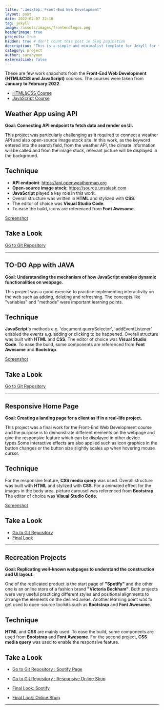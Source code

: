 ```yaml
---
title: ":desktop: Front-End Web Development"
layout: post
date: 2022-02-07 22:10
tag: jekyll
image: /assets/images/frontendlogos.png
headerImage: true
projects: true
hidden: true # don't count this post in blog pagination
description: "This is a simple and minimalist template for Jekyll for those who likes to eat noodles."
category: project
author: sarahyoon
externalLink: false
---
```


These are few work snapshots from the **Front-End Web Development (HTML&CSS and JavaScript)** courses. 
The courses were taken from **January to February 2022**.

- [HTML&CSS Course](/assets/images/htmlcss.PNG)
- [JavaScript Course](/assets/images/javascript.PNG)

## Weather App using API 

**Goal: Connecting API endpoint to fetch data and render on UI.**

This project was particularly challenging as it required to connect a weather API and also open-source image stock site.
In this work, as the keyword entered into the search field, from the weather API, the climate information will be called and from the image stock, 
relevant picture will be displayed in the background.

## Technique
- **API endpoint**: https://api.openweathermap.org 
- **Open-source image stock**: https://source.unsplash.com
- **JavaScript** played a key role in this work.
- Overall structure was written in **HTML** and stylized with **CSS**.
- The editor of choice was **Visual Studio Code**. 
- To ease the build, icons are referenced from **Font Awesome**.

[Screenshot](/assets/images/weatherapp.png)


## Take a Look
[Go to Git Repository](https://github.com/morgenstern89/Weather-App.git) 

---

## TO-DO App with JAVA 

**Goal: Understanding the mechanism of how JavaScript enables dynamic functionalities on webpage.**

This project was a good exercise to practice implementing interactivity on the web such as adding, deleting and refreshing. 
The concepts like "variables" and "methods" were important learning points.

## Technique
**JavaScript**'s methods e.g. 'document.querySelector', 'addEventListener' enabled the events e.g. adding or clicking to be happened.
Overall structure was built with **HTML** and **CSS**.
The editor of choice was **Visual Studio Code**.
To ease the build, some components are referenced from **Font Awesome** and **Bootstrap**.

[Screenshot](/assets/images/todoapp.png)

## Take a Look

[Go to Git Repository](https://github.com/morgenstern89/To-Do-List.git) 

---

## Responsive Home Page 
**Goal: Creating a landing page for a client as if in a real-life project.**

This project was a final work for the Front-End Web Development course and the purpose is to demonstrate different elements on the webpage and give the responsive feature which can be displayed in other device types.Some interactive effects are also applied such as icon graphics in the button changes or the button size slightly scales up when hovering mouse cursor.

## Technique
For the responsive feature, **CSS media query** was used.
Overall structure was built with **HTML** and stylized with **CSS**.
For a animated effect for the images in the body area, picture carousel was referenced from **Bootstrap**.
The editor of choice was **Visual Studio Code**.

[Screenshot](/assets/images/webpage.png)

## Take a Look
- [Go to Git Repository](https://github.com/morgenstern89/Demo-Website-Project.git) 
- [Final Look](https://calico-landing-page-demo.netlify.app/) 

---

## Recreation Projects 

**Goal:  Replicating well-known webpages to understand the construction and UI layout.**

One of the replicated product is the start page of **"Spotify"** and the other one is an online store of a fashion brand **"Victoria Beckham"**.
Both projects were very useful practicing different styles and positional alignments to arrange the elements on the desired areas.
Another learning point was to get used to open-source toolkits such as **Bootstrap** and **Font Awesome**.

## Technique
**HTML** and **CSS** are mainly used.
To ease the build, some components are used from **Bootstrap** and **Font Awesome**.
For the second project, **CSS media query** was used to enable the responsive feature.

## Take a Look
- [Go to Git Repository : Spotify Page](https://github.com/morgenstern89/HTML-CSS-Making-Spotify-Website.git) 
- [Go to Git Repository : Responsive Online Shop](https://github.com/morgenstern89/HTML-CSS-Responsive-Online-Shop.git) 

- [Final Look: Spotify](https://spotify-demo-page-project.netlify.app/) 
- [Final Look: Online Shop](https://responsive-online-shop-project.netlify.app/) 

---

